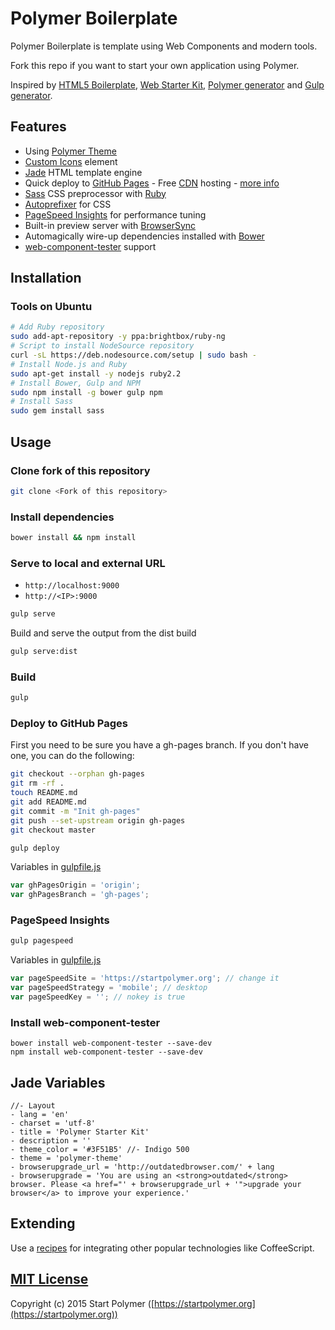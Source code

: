 # Polymer Boilerplate

Polymer Boilerplate is template using Web Components and modern tools.

Fork this repo if you want to start your own application using Polymer.

Inspired by [HTML5 Boilerplate](https://github.com/h5bp/html5-boilerplate),
[Web Starter Kit](https://github.com/google/web-starter-kit),
[Polymer generator](https://github.com/yeoman/generator-polymer) and
[Gulp generator](https://github.com/yeoman/generator-gulp-webapp).

## Features

- Using [Polymer Theme](https://github.com/StartPolymer/polymer-theme)
- [Custom Icons](https://github.com/StartPolymer/polymer-boilerplate/blob/master/app/elements/custom-icons/custom-icons.html) element
- [Jade](http://jade-lang.com) HTML template engine
- Quick deploy to [GitHub Pages](https://pages.github.com) -
Free [CDN](http://en.wikipedia.org/wiki/Content_delivery_network) hosting -
[more info](https://github.com/blog/1715-faster-more-awesome-github-pages)
- [Sass](http://sass-lang.com) CSS preprocessor with [Ruby](https://www.ruby-lang.org)
- [Autoprefixer](https://github.com/postcss/autoprefixer) for CSS
- [PageSpeed Insights](https://developers.google.com/speed/docs/insights/about) for performance tuning
- Built-in preview server with [BrowserSync](http://www.browsersync.io)
- Automagically wire-up dependencies installed with [Bower](http://bower.io)
- [web-component-tester](https://github.com/Polymer/web-component-tester) support

## Installation

### Tools on Ubuntu

```sh
# Add Ruby repository
sudo add-apt-repository -y ppa:brightbox/ruby-ng
# Script to install NodeSource repository
curl -sL https://deb.nodesource.com/setup | sudo bash -
# Install Node.js and Ruby
sudo apt-get install -y nodejs ruby2.2
# Install Bower, Gulp and NPM
sudo npm install -g bower gulp npm
# Install Sass
sudo gem install sass
```

## Usage

### Clone fork of this repository

```sh
git clone <Fork of this repository>
```

### Install dependencies

```sh
bower install && npm install
```

### Serve to local and external URL

- `http://localhost:9000`
- `http://<IP>:9000`

```sh
gulp serve
```

Build and serve the output from the dist build

```sh
gulp serve:dist
```

### Build

```sh
gulp
```

### Deploy to GitHub Pages

First you need to be sure you have a gh-pages branch. If you don't have one, you can do the following:

```sh
git checkout --orphan gh-pages
git rm -rf .
touch README.md
git add README.md
git commit -m "Init gh-pages"
git push --set-upstream origin gh-pages
git checkout master
```

```sh
gulp deploy
```

Variables in [gulpfile.js](https://github.com/StartPolymer/polymer-boilerplate/blob/master/gulpfile.js)

```javascript
var ghPagesOrigin = 'origin';
var ghPagesBranch = 'gh-pages';
```

### PageSpeed Insights

```sh
gulp pagespeed
```

Variables in [gulpfile.js](https://github.com/StartPolymer/polymer-boilerplate/blob/master/gulpfile.js)

```javascript
var pageSpeedSite = 'https://startpolymer.org'; // change it
var pageSpeedStrategy = 'mobile'; // desktop
var pageSpeedKey = ''; // nokey is true
```

### Install web-component-tester

```
bower install web-component-tester --save-dev
npm install web-component-tester --save-dev
```

## Jade Variables

```jade
//- Layout
- lang = 'en'
- charset = 'utf-8'
- title = 'Polymer Starter Kit'
- description = ''
- theme_color = '#3F51B5' //- Indigo 500
- theme = 'polymer-theme'
- browserupgrade_url = 'http://outdatedbrowser.com/' + lang
- browserupgrade = 'You are using an <strong>outdated</strong> browser. Please <a href="' + browserupgrade_url + '">upgrade your browser</a> to improve your experience.'
```

## Extending

Use a [recipes](https://github.com/yeoman/generator-gulp-webapp/blob/master/docs/recipes/README.md)
for integrating other popular technologies like CoffeeScript.

## [MIT License](https://github.com/StartPolymer/polymer-boilerplate/blob/master/LICENSE)

Copyright (c) 2015 Start Polymer ([https://startpolymer.org](https://startpolymer.org))
